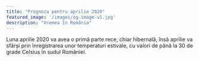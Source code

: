 ```yaml
---
title: "Prognoza pentru aprilie 2020"
featured_image: '/images/og-image-v1.jpg'
description: "Vremea în România"
---
```

Luna aprilie 2020 va avea o primă parte rece, chiar hibernală, însă aprilie va sfârși prin înregistrarea unor temperaturi estivale, cu valori de până la 30 de grade Celsius în sudul României.
